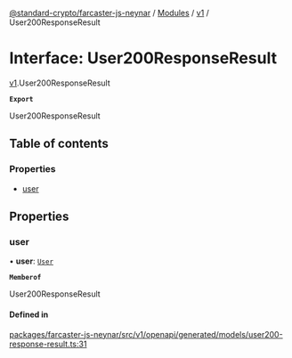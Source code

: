 [@standard-crypto/farcaster-js-neynar](../README.md) / [Modules](../modules.md) / [v1](../modules/v1.md) / User200ResponseResult

# Interface: User200ResponseResult

[v1](../modules/v1.md).User200ResponseResult

**`Export`**

User200ResponseResult

## Table of contents

### Properties

- [user](v1.User200ResponseResult.md#user)

## Properties

### user

• **user**: [`User`](v1.User.md)

**`Memberof`**

User200ResponseResult

#### Defined in

[packages/farcaster-js-neynar/src/v1/openapi/generated/models/user200-response-result.ts:31](https://github.com/standard-crypto/farcaster-js/blob/main/packages/farcaster-js-neynar/src/v1/openapi/generated/models/user200-response-result.ts#L31)
